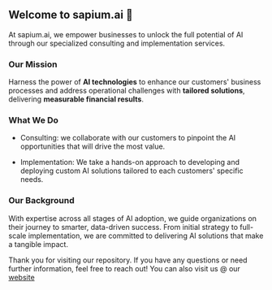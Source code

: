 ## Welcome to sapium.ai 👋 
At sapium.ai, we empower businesses to unlock the full potential of AI through our specialized consulting and implementation services.

### Our Mission
Harness the power of **AI technologies** to enhance our customers' business processes and address operational challenges with **tailored solutions**, delivering **measurable financial results**.

### What We Do
- Consulting: we collaborate with our customers to pinpoint the AI opportunities that will drive the most value.

- Implementation: We take a hands-on approach to developing and deploying custom AI solutions tailored to each customers' specific needs.


### Our Background
With expertise across all stages of AI adoption, we guide organizations on their journey to smarter, data-driven success. From initial strategy to full-scale implementation, we are committed to delivering AI solutions that make a tangible impact.

Thank you for visiting our repository. If you have any questions or need further information, feel free to reach out! 
You can also visit us @ our [website](www.sapium.ai)
